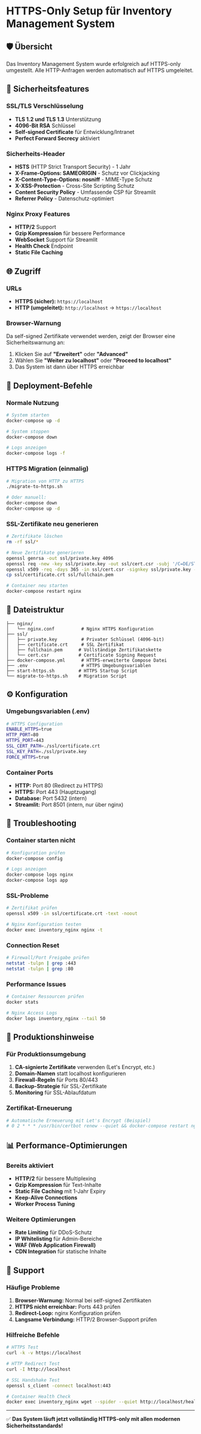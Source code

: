 # HTTPS-Only Setup für Inventory Management System

## 🛡️ Übersicht

Das Inventory Management System wurde erfolgreich auf HTTPS-only umgestellt. Alle HTTP-Anfragen werden automatisch auf HTTPS umgeleitet.

## 🔐 Sicherheitsfeatures

### SSL/TLS Verschlüsselung
- **TLS 1.2 und TLS 1.3** Unterstützung
- **4096-Bit RSA** Schlüssel
- **Self-signed Certificate** für Entwicklung/Intranet
- **Perfect Forward Secrecy** aktiviert

### Sicherheits-Header
- **HSTS** (HTTP Strict Transport Security) - 1 Jahr
- **X-Frame-Options: SAMEORIGIN** - Schutz vor Clickjacking
- **X-Content-Type-Options: nosniff** - MIME-Type Schutz
- **X-XSS-Protection** - Cross-Site Scripting Schutz
- **Content Security Policy** - Umfassende CSP für Streamlit
- **Referrer Policy** - Datenschutz-optimiert

### Nginx Proxy Features
- **HTTP/2** Support
- **Gzip Kompression** für bessere Performance
- **WebSocket** Support für Streamlit
- **Health Check** Endpoint
- **Static File Caching**

## 🌐 Zugriff

### URLs
- **HTTPS (sicher):** `https://localhost`
- **HTTP (umgeleitet):** `http://localhost` → `https://localhost`

### Browser-Warnung
Da self-signed Zertifikate verwendet werden, zeigt der Browser eine Sicherheitswarnung an:
1. Klicken Sie auf **"Erweitert"** oder **"Advanced"**
2. Wählen Sie **"Weiter zu localhost"** oder **"Proceed to localhost"**
3. Das System ist dann über HTTPS erreichbar

## 🚀 Deployment-Befehle

### Normale Nutzung
```bash
# System starten
docker-compose up -d

# System stoppen
docker-compose down

# Logs anzeigen
docker-compose logs -f
```

### HTTPS Migration (einmalig)
```bash
# Migration von HTTP zu HTTPS
./migrate-to-https.sh

# Oder manuell:
docker-compose down
docker-compose up -d
```

### SSL-Zertifikate neu generieren
```bash
# Zertifikate löschen
rm -rf ssl/*

# Neue Zertifikate generieren
openssl genrsa -out ssl/private.key 4096
openssl req -new -key ssl/private.key -out ssl/cert.csr -subj '/C=DE/ST=Germany/L=Berlin/O=Inventory Management System/OU=IT Department/CN=localhost/emailAddress=admin@company.com'
openssl x509 -req -days 365 -in ssl/cert.csr -signkey ssl/private.key -out ssl/certificate.crt
cp ssl/certificate.crt ssl/fullchain.pem

# Container neu starten
docker-compose restart nginx
```

## 📁 Dateistruktur

```
├── nginx/
│   └── nginx.conf          # Nginx HTTPS Konfiguration
├── ssl/
│   ├── private.key         # Privater Schlüssel (4096-bit)
│   ├── certificate.crt     # SSL Zertifikat
│   ├── fullchain.pem      # Vollständige Zertifikatskette
│   └── cert.csr           # Certificate Signing Request
├── docker-compose.yml      # HTTPS-erweiterte Compose Datei
├── .env                    # HTTPS Umgebungsvariablen
├── start-https.sh         # HTTPS Startup Script
└── migrate-to-https.sh    # Migration Script
```

## ⚙️ Konfiguration

### Umgebungsvariablen (.env)
```bash
# HTTPS Configuration
ENABLE_HTTPS=true
HTTP_PORT=80
HTTPS_PORT=443
SSL_CERT_PATH=./ssl/certificate.crt
SSL_KEY_PATH=./ssl/private.key
FORCE_HTTPS=true
```

### Container Ports
- **HTTP:** Port 80 (Redirect zu HTTPS)
- **HTTPS:** Port 443 (Hauptzugang)
- **Database:** Port 5432 (intern)
- **Streamlit:** Port 8501 (intern, nur über nginx)

## 🔧 Troubleshooting

### Container starten nicht
```bash
# Konfiguration prüfen
docker-compose config

# Logs anzeigen
docker-compose logs nginx
docker-compose logs app
```

### SSL-Probleme
```bash
# Zertifikat prüfen
openssl x509 -in ssl/certificate.crt -text -noout

# Nginx Konfiguration testen
docker exec inventory_nginx nginx -t
```

### Connection Reset
```bash
# Firewall/Port Freigabe prüfen
netstat -tulpn | grep :443
netstat -tulpn | grep :80
```

### Performance Issues
```bash
# Container Ressourcen prüfen
docker stats

# Nginx Access Logs
docker logs inventory_nginx --tail 50
```

## 🎯 Produktionshinweise

### Für Produktionsumgebung
1. **CA-signierte Zertifikate** verwenden (Let's Encrypt, etc.)
2. **Domain-Namen** statt localhost konfigurieren
3. **Firewall-Regeln** für Ports 80/443
4. **Backup-Strategie** für SSL-Zertifikate
5. **Monitoring** für SSL-Ablaufdatum

### Zertifikat-Erneuerung
```bash
# Automatische Erneuerung mit Let's Encrypt (Beispiel)
# 0 2 * * * /usr/bin/certbot renew --quiet && docker-compose restart nginx
```

## 📊 Performance-Optimierungen

### Bereits aktiviert
- **HTTP/2** für bessere Multiplexing
- **Gzip Kompression** für Text-Inhalte
- **Static File Caching** mit 1-Jahr Expiry
- **Keep-Alive Connections**
- **Worker Process Tuning**

### Weitere Optimierungen
- **Rate Limiting** für DDoS-Schutz
- **IP Whitelisting** für Admin-Bereiche
- **WAF (Web Application Firewall)**
- **CDN Integration** für statische Inhalte

## 🛟 Support

### Häufige Probleme
1. **Browser-Warnung:** Normal bei self-signed Zertifikaten
2. **HTTPS nicht erreichbar:** Ports 443 prüfen
3. **Redirect-Loop:** nginx Konfiguration prüfen
4. **Langsame Verbindung:** HTTP/2 Browser-Support prüfen

### Hilfreiche Befehle
```bash
# HTTPS Test
curl -k -v https://localhost

# HTTP Redirect Test
curl -I http://localhost

# SSL Handshake Test
openssl s_client -connect localhost:443

# Container Health Check
docker exec inventory_nginx wget --spider --quiet http://localhost/health
```

---

✅ **Das System läuft jetzt vollständig HTTPS-only mit allen modernen Sicherheitsstandards!**